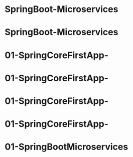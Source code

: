 # SpringBoot-Microservices
# SpringBoot-Microservices
# 01-SpringCoreFirstApp-
# 01-SpringCoreFirstApp-
# 01-SpringCoreFirstApp-
# 01-SpringCoreFirstApp-
# 01-SpringBootMicroservices
